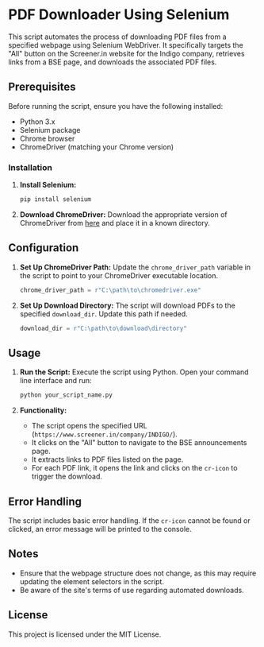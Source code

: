 # PDF Downloader Using Selenium

This script automates the process of downloading PDF files from a specified webpage using Selenium WebDriver. It specifically targets the "All" button on the Screener.in website for the Indigo company, retrieves links from a BSE page, and downloads the associated PDF files.

## Prerequisites

Before running the script, ensure you have the following installed:

- Python 3.x
- Selenium package
- Chrome browser
- ChromeDriver (matching your Chrome version)

### Installation

1. **Install Selenium:**
   ```bash
   pip install selenium
   ```

2. **Download ChromeDriver:**
   Download the appropriate version of ChromeDriver from [here](https://chromedriver.chromium.org/downloads) and place it in a known directory.

## Configuration

1. **Set Up ChromeDriver Path:**
   Update the `chrome_driver_path` variable in the script to point to your ChromeDriver executable location.

   ```python
   chrome_driver_path = r"C:\path\to\chromedriver.exe"
   ```

2. **Set Up Download Directory:**
   The script will download PDFs to the specified `download_dir`. Update this path if needed.

   ```python
   download_dir = r"C:\path\to\download\directory"
   ```

## Usage

1. **Run the Script:**
   Execute the script using Python. Open your command line interface and run:
   ```bash
   python your_script_name.py
   ```

2. **Functionality:**
   - The script opens the specified URL (`https://www.screener.in/company/INDIGO/`).
   - It clicks on the "All" button to navigate to the BSE announcements page.
   - It extracts links to PDF files listed on the page.
   - For each PDF link, it opens the link and clicks on the `cr-icon` to trigger the download.

## Error Handling

The script includes basic error handling. If the `cr-icon` cannot be found or clicked, an error message will be printed to the console.

## Notes

- Ensure that the webpage structure does not change, as this may require updating the element selectors in the script.
- Be aware of the site's terms of use regarding automated downloads.

## License

This project is licensed under the MIT License.
